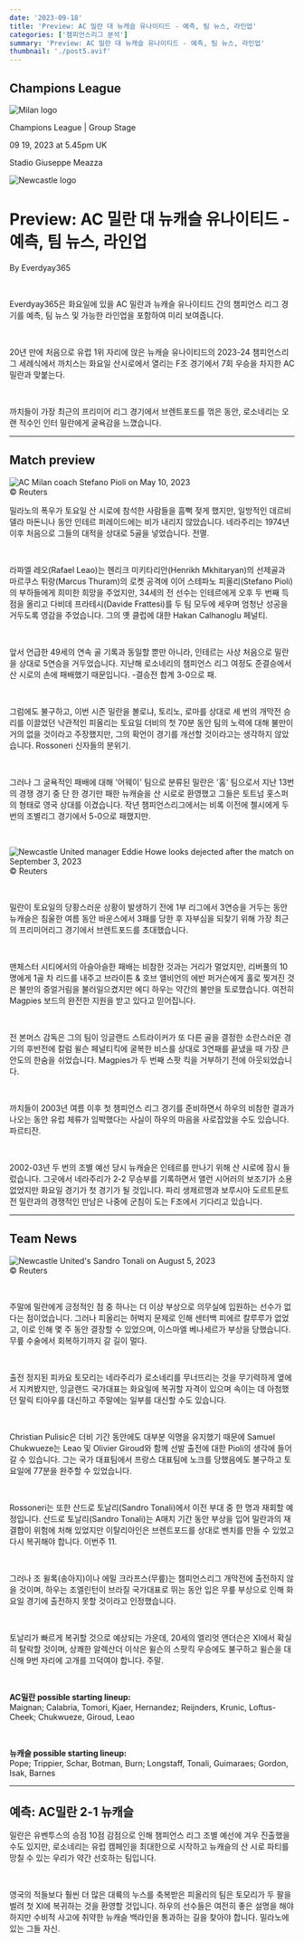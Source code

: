 ```yaml
---
date: '2023-09-18'
title: 'Preview: AC 밀란 대 뉴캐슬 유나이티드 - 예측, 팀 뉴스, 라인업'
categories: ['챔피언스리그 분석']
summary: 'Preview: AC 밀란 대 뉴캐슬 유나이티드 - 예측, 팀 뉴스, 라인업'
thumbnail: './post5.avif'
---
```


## Champions League

![Milan logo](https://sm.imgix.net/19/06/millog_1.png?w=60&h=60&auto=compress,format&fit=clip 'Milan logo')

Champions League | Group Stage

09 19, 2023 at 5.45pm UK

Stadio Giuseppe Meazza

![Newcastle logo](https://sm.imgix.net/19/06/newlog.png?w=60&h=60&auto=compress,format&fit=clip 'Newcastle logo')

# Preview: AC 밀란 대 뉴캐슬 유나이티드 - 예측, 팀 뉴스, 라인업

By Everdyay365

<br />

Everdyay365은 화요일에 있을 AC 밀란과 뉴캐슬 유나이티드 간의 챔피언스 리그 경기를 예측, 팀 뉴스 및 가능한 라인업을 포함하여 미리 보여줍니다.

<br />

20년 만에 처음으로 유럽 1위 자리에 앉은 뉴캐슬 유나이티드의 2023-24 챔피언스리그 세례식에서 까치스는 화요일 산시로에서 열리는 F조 경기에서 7회 우승을 차지한 AC 밀란과 맞붙는다.

<br />

까치들이 가장 최근의 프리미어 리그 경기에서 브렌트포드를 꺾은 동안, 로소네리는 오랜 적수인 인터 밀란에게 굴욕감을 느꼈습니다.

---

## Match preview

![AC Milan coach Stefano Pioli on May 10, 2023](https://sm.imgix.net/23/19/stefano-pioli.jpg?w=640&h=480&auto=compress,format&fit=clip 'AC Milan coach Stefano Pioli on May 10, 2023')<br/>© Reuters

밀라노의 폭우가 토요일 산 시로에 참석한 사람들을 흠뻑 젖게 했지만, 일방적인 데르비 델라 마돈니나 동안 인테르 퍼레이드에는 비가 내리지 않았습니다. 네라주리는 1974년 이후 처음으로 그들의 대적을 상대로 5골을 넣었습니다. 전멸.

<br />

라파엘 레오(Rafael Leao)는 헨리크 미키타리안(Henrikh Mkhitaryan)의 선제골과 마르쿠스 튀랑(Marcus Thuram)의 로켓 공격에 이어 스테파노 피올리(Stefano Pioli)의 부하들에게 희미한 희망을 주었지만, 34세의 전 선수는 인테르에게 오후 두 번째 득점을 올리고 다비데 프라테시(Davide Frattesi)를 두 팀 모두에 세우며 엄청난 성공을 거두도록 영감을 주었습니다. 그의 옛 클럽에 대한 Hakan Calhanoglu 페널티.

<br />

앞서 언급한 49세의 연속 골 기록과 동일할 뿐만 아니라, 인테르는 사상 처음으로 밀란을 상대로 5연승을 거두었습니다. 지난해 로소네리의 챔피언스 리그 여정도 준결승에서 산 시로의 손에 패배했기 때문입니다. -결승전 합계 3-0으로 패.

<br />

그럼에도 불구하고, 이번 시즌 밀란을 볼로냐, 토리노, 로마를 상대로 세 번의 개막전 승리를 이끌었던 낙관적인 피올리는 토요일 더비의 첫 70분 동안 팀의 노력에 대해 불만이 거의 없을 것이라고 주장했지만, 그의 확언이 경기를 개선할 것이라고는 생각하지 않았습니다. Rossoneri 신자들의 분위기.

<br />

그러나 그 굴욕적인 패배에 대해 '어웨이' 팀으로 분류된 밀란은 '홈' 팀으로서 지난 13번의 경쟁 경기 중 단 한 경기만 패한 뉴캐슬을 산 시로로 환영했고 그들은 토트넘 홋스퍼의 형태로 영국 상대를 이겼습니다. 작년 챔피언스리그에서는 비록 이전에 첼시에게 두 번의 조별리그 경기에서 5-0으로 패했지만.

<br />

![Newcastle United manager Eddie Howe looks dejected after the match on September 3, 2023](https://sm.imgix.net/23/36/eddie-howe.jpg?w=640&h=480&auto=compress,format&fit=clip 'Newcastle United manager Eddie Howe looks dejected after the match on September 3, 2023')<br />© Reuters

<br />

밀란이 토요일의 당황스러운 상황이 발생하기 전에 1부 리그에서 3연승을 거두는 동안 뉴캐슬은 침울한 여름 동안 바운스에서 3패를 당한 후 자부심을 되찾기 위해 가장 최근의 프리미어리그 경기에서 브렌트포드를 초대했습니다.

<br />

맨체스터 시티에서의 아슬아슬한 패배는 비참한 것과는 거리가 멀었지만, 리버풀의 10명에게 1골 차 리드를 내주고 브라이튼 & 호브 앨비언의 에반 퍼거슨에게 홀로 찢겨진 것은 불만의 중얼거림을 불러일으켰지만 에디 하우는 약간의 불만을 토로했습니다. 여전히 Magpies 보드의 완전한 지원을 받고 있다고 믿어집니다.

<br />

전 본머스 감독은 그의 팀이 잉글랜드 스트라이커가 또 다른 골을 결정한 소란스러운 경기의 후반전에 칼럼 윌슨 페널티킥에 굴복한 비스를 상대로 3연패를 끝냈을 때 가장 큰 안도의 한숨을 쉬었습니다. Magpies가 두 번째 스팟 킥을 거부하기 전에 아웃되었습니다.

<br />

까치들이 2003년 여름 이후 첫 챔피언스 리그 경기를 준비하면서 하우의 비참한 결과가 나오는 동안 유럽 체류가 임박했다는 사실이 하우의 마음을 사로잡았을 수도 있습니다. 파르티잔.

<br />

2002-03년 두 번의 조별 예선 당시 뉴캐슬은 인테르를 만나기 위해 산 시로에 잠시 들렀습니다. 그곳에서 네라주리가 2-2 무승부를 기록하면서 앨런 시어러의 보조기가 소용없었지만 화요일 경기가 첫 경기가 될 것입니다. 파리 생제르맹과 보루시아 도르트문트 전 밀란과의 경쟁적인 만남은 나중에 군침이 도는 F조에서 기다리고 있습니다.

---

## Team News

![Newcastle United's Sandro Tonali on August 5, 2023](https://sm.imgix.net/23/32/sandro-tonali.jpg?w=640&h=480&auto=compress,format&fit=clip "Newcastle United's Sandro Tonali on August 5, 2023")<br/>© Reuters

<br />

주말에 밀란에게 긍정적인 점 중 하나는 더 이상 부상으로 의무실에 입원하는 선수가 없다는 점이었습니다. 그러나 피올리는 허벅지 문제로 인해 센터백 피에르 칼루루가 없었고, 이로 인해 몇 주 동안 결장할 수 있었으며, 이스마엘 베나세르가 부상을 당했습니다. 무릎 수술에서 회복하기까지 갈 길이 멀다.

<br />

출전 정지된 피카요 토모리는 네라주리가 로소네리를 무너뜨리는 것을 무기력하게 옆에서 지켜봤지만, 잉글랜드 국가대표는 화요일에 복귀할 자격이 있으며 속이는 데 아첨했던 말릭 티아우를 대신하고 주말에는 일부를 대신할 수도 있습니다.

<br />

Christian Pulisic은 더비 기간 동안에도 대부분 익명을 유지했기 때문에 Samuel Chukwueze는 Leao 및 Olivier Giroud와 함께 선발 출전에 대한 Pioli의 생각에 들어갈 수 있습니다. 그는 국가 대표팀에서 프랑스 대표팀에 노크를 당했음에도 불구하고 토요일에 77분을 완주할 수 있었습니다.

<br />

Rossoneri는 또한 산드로 토날리(Sandro Tonali)에서 이전 부대 중 한 명과 재회할 예정입니다. 산드로 토날리(Sandro Tonali)는 A매치 기간 동안 부상을 입어 밀란과의 재결합이 위험에 처해 있었지만 이탈리아인은 브렌트포드를 상대로 벤치를 만들 수 있었고 다시 복귀해야 합니다. 이번주 11.

<br />

그러나 조 윌록(송아지)이나 에밀 크라프스(무릎)는 챔피언스리그 개막전에 출전하지 않을 것이며, 하우는 조엘린턴이 브라질 국가대표로 뛰는 동안 입은 무릎 부상으로 인해 화요일 경기에 출전하지 못할 것이라고 인정했습니다.

<br />

토날리가 빠르게 복귀할 것으로 예상되는 가운데, 20세의 엘리엇 앤더슨은 XI에서 확실히 탈락할 것이며, 상쾌한 알렉산더 이삭은 윌슨의 스팟킥 우승에도 불구하고 윌슨을 대신해 9번 자리에 고개를 끄덕여야 합니다. 주말.

<br />

**AC밀란 possible starting lineup:**  
Maignan; Calabria, Tomori, Kjaer, Hernandez; Reijnders, Krunic, Loftus-Cheek; Chukwueze, Giroud, Leao

<br />

**뉴캐슬 possible starting lineup:**  
Pope; Trippier, Schar, Botman, Burn; Longstaff, Tonali, Guimaraes; Gordon, Isak, Barnes

---

## 예측: AC밀란 2-1 뉴캐슬

밀란은 유벤투스의 승점 10점 감점으로 인해 챔피언스 리그 조별 예선에 겨우 진출했을 수도 있지만, 로소네리는 유럽 캠페인을 최대한으로 시작하고 뉴캐슬의 산 시로 파티를 망칠 수 있는 우리가 약간 선호하는 팀입니다.

<br />

영국의 적들보다 훨씬 더 많은 대륙의 누스를 축복받은 피올리의 팀은 토모리가 두 팔을 벌려 첫 XI에 복귀하는 것을 환영할 것입니다. 하우의 선수들은 여전히 좋은 설명을 해야 하지만 수비적 사고에 취약한 뉴캐슬 백라인을 통과하는 길을 찾아야 합니다. 밀라노에 있는 그들 자신.

<br />
